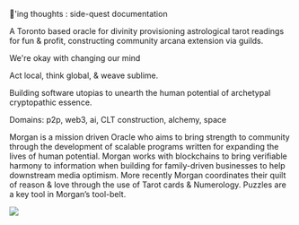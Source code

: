 🌱'ing thoughts : side-quest documentation

A Toronto based oracle for divinity provisioning astrological tarot readings for fun & profit, constructing community arcana extension via guilds.

We're okay with changing our mind

Act local, think global, & weave sublime.

Building software utopias to unearth the human potential of archetypal cryptopathic essence.

Domains: p2p, web3, ai, CLT construction, alchemy, space

Morgan is a mission driven Oracle who aims to bring strength to community through the development of scalable programs written for expanding the lives of human potential. Morgan works with blockchains to bring verifiable harmony to information when building for family-driven businesses to help downstream media optimism. More recently Morgan coordinates their quilt of reason & love through the use of Tarot cards & Numerology. Puzzles are a key tool in Morgan’s tool-belt.

![](https://external-content.duckduckgo.com/iu/?u=https%3A%2F%2Ffeedride.com%2Fwp-content%2Fuploads%2F2020%2F08%2FFable-4.jpg&f=1&nofb=1&ipt=712c3cdc7ec412ec3ce8ce4e6af11c74f5c81a0d2ab3efcaf33d83bd558c9d16&ipo=images)

